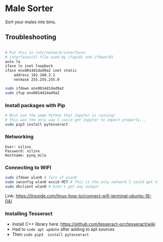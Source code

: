 # Male Sorter

Sort your males into bins.

## Troubleshooting
```bash

# Put this in /etc/network/interfaces
# interfaces(5) file used by ifup(8) and ifdown(8)
auto lo
iface lo inet loopback
iface enx0014d1dad9a2 inet static
    address 192.168.2.1
    netmask 255.255.255.0

sudo ifdown enx0014d1dad9a2
sudo ifup enx0014d1dad9a2
```

### Install packages with Pip
```bash
# Must use the same Python that Jupyter is running!
# This was the only way I could get Jupyter to import properly...
sudo pip3 install pytesseract
```

### Networking
```
User: xilinx
Password: xilinx
Hostname: pynq_milo
```

### Connecting to WIFI
```bash
sudo ifdown wlan0 # Turn of wlan0
sudo iwconfig wlan0 essid MIT # This is the only network I could get to work
sudo dhclient wlan0 # Didn't get any output
```

Link: https://linoxide.com/linux-how-to/connect-wifi-terminal-ubuntu-16-04/

### Installing Tesseract
- Install C++ library here: https://github.com/tesseract-ocr/tesseract/wiki
- Had to ```sudo apt update``` after adding to apt sources
- Then ```sudo pip3  install pytesseract```
